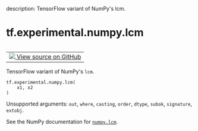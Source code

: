 description: TensorFlow variant of NumPy's lcm.

<div itemscope itemtype="http://developers.google.com/ReferenceObject">
<meta itemprop="name" content="tf.experimental.numpy.lcm" />
<meta itemprop="path" content="Stable" />
</div>

# tf.experimental.numpy.lcm

<!-- Insert buttons and diff -->

<table class="tfo-notebook-buttons tfo-api nocontent" align="left">
<td>
  <a target="_blank" href="https://github.com/tensorflow/tensorflow/blob/r2.4/tensorflow/python/ops/numpy_ops/np_math_ops.py#L525-L537">
    <img src="https://www.tensorflow.org/images/GitHub-Mark-32px.png" />
    View source on GitHub
  </a>
</td>
</table>



TensorFlow variant of NumPy's `lcm`.

<pre class="devsite-click-to-copy prettyprint lang-py tfo-signature-link">
<code>tf.experimental.numpy.lcm(
    x1, x2
)
</code></pre>



<!-- Placeholder for "Used in" -->

Unsupported arguments: `out`, `where`, `casting`, `order`, `dtype`, `subok`, `signature`, `extobj`.

See the NumPy documentation for [`numpy.lcm`](https://numpy.org/doc/1.16/reference/generated/numpy.lcm.html).
